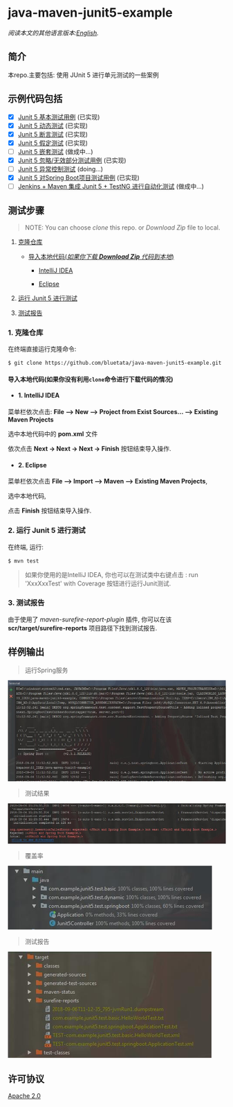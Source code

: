 # java-maven-junit5-example

*阅读本文的其他语言版本:[English](README.md).*


## 简介
本repo.主要包括: 使用 JUnit 5 进行单元测试的一些案例

## 示例代码包括

- [X] [Junit 5 基本测试用例](/src/test/java/com/example/junit5/test/basic) (已实现)
- [X] [Junit 5 动态测试](/src/test/java/com/example/junit5/test/dynamic) (已实现)
- [X] [Junit 5 断言测试](/src/test/java/com/example/junit5/test/assertions) (已实现)
- [X] [Junit 5 假定测试](/src/test/java/com/example/junit5/test/assumptions) (已实现)
- [ ] [Junit 5 嵌套测试]() (做成中...)
- [X] [Junit 5 忽略/无效部分测试用例](/src/test/java/com/example/junit5/test/disable) (已实现)
- [ ] [Junit 5 异常控制测试]() (doing...)
- [X] [Junit 5 对Spring Boot项目测试用例](/src/test/java/com/example/junit5/test/springboot) (已实现)
- [ ] [Jenkins + Maven 集成 Junit 5 + TestNG 进行自动化测试]() (做成中...)

## 测试步骤
> NOTE: You can choose *clone* this repo. or *Download Zip* file to local.

1. [克隆仓库](#1-克隆仓库)

   * [导入本地代码(*如果你下载 **Download Zip** 代码到本地*)](#导入本地代码如果你没有利用clone命令进行下载代码的情况)

      * [IntelliJ IDEA](#1-intellij-idea)

      * [Eclipse](#2-eclipse)

2. [运行 Junit 5 进行测试](#2-运行-Junit-5-进行测试)

3. [测试报告](#3-测试报告)

### 1. 克隆仓库

在终端直接运行克隆命令:

```
$ git clone https://github.com/bluetata/java-maven-junit5-example.git
```


#### 导入本地代码(如果你没有利用`clone`命令进行下载代码的情况)

* #### 1. IntelliJ IDEA

菜单栏依次点击: **File –> New –> Project from Exist Sources... –> Existing Maven Projects**

选中本地代码中的 **pom.xml** 文件

依次点击 **Next -> Next -> Next -> Finish** 按钮结束导入操作.

* #### 2. Eclipse

菜单栏依次点击 **File –> Import –> Maven –> Existing Maven Projects**,

选中本地代码,

点击 **Finish** 按钮结束导入操作.

### 2. 运行 Junit 5 进行测试
在终端, 运行:

```
$ mvn test
```

> 如果你使用的是IntelliJ IDEA, 你也可以在测试类中右键点击 : run 'XxxXxxTest' with Coverage 按钮进行运行Junit测试.

### 3. 测试报告

由于使用了 *maven-surefire-report-plugin* 插件, 你可以在该 **scr/target/surefire-reports** 项目路径下找到测试报告.

## 样例输出

> 运行Spring服务

![](doc/source/images/spring-run.jpg)

> 测试结果

![](doc/source/images/spring-boot-test-result.jpg)

> 覆盖率

![](doc/source/images/coverage.jpg)

> 测试报告

![](doc/source/images/test-result-report.jpg)


## 许可协议
[Apache 2.0](LICENSE)















